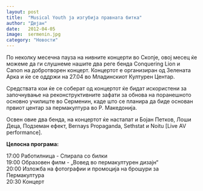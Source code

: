 ```yaml
---
layout: post
title:  "Musical Youth ја изгубија правната битка"
author: "Дејан"
date:   2012-04-05
image:  sermenin.jpg
category: "Новости"
---
```


По неколку месечна пауза на нивните концерти во Скопје, овој месец ќе можеме да ги слушнеме нашите два реге бенда 
Conquering Lion и Canon на добротворен концерт. Концертот е организиран од Зелената Арка и ќе се оддржи на 27.04 во 
Младинскиот Културен Центар.

Средствата кои ќе се соберат од концертот ќе бидат искористени за започнување на реконструктивните зафати за обнова на 
поранешното основно училиште во Серменин, каде што се планира да биде основан првиот центар за пермакултура во 
Р. Македонија.

Освен овие два бенда, на концертот ќе настапат и Бојан Петков, Лоши Деца, Подземан ефект, Bernays Propaganda, Sethstat 
и Noitu [Live AV performance].

**Целосна програма:**

17:00 Работилница - Спирала со билки  
19:00 Образовен филм - „Вовед во пермакултурен дизајн“   
20:00 Изложба на фотографии и промоција на брошури за Пермакултура  
20:30 Концерт  
